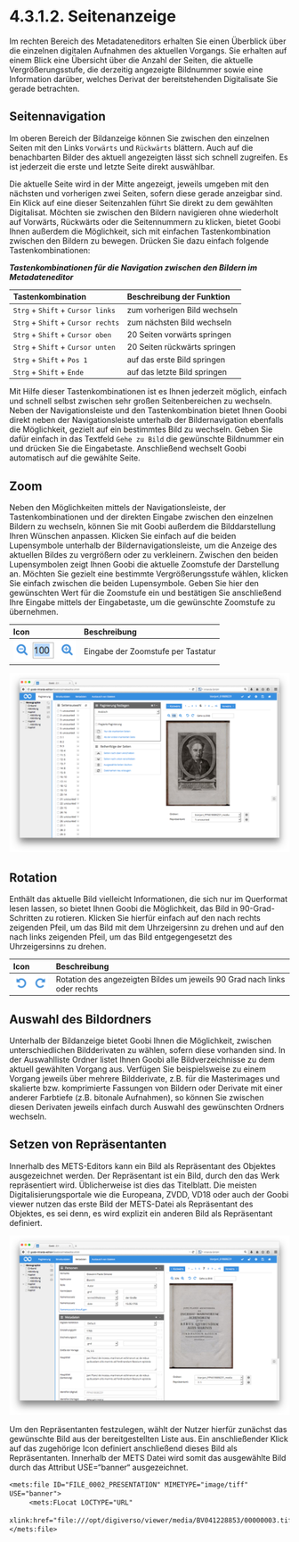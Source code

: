 # 4.3.1.2. Seitenanzeige

Im rechten Bereich des Metadateneditors erhalten Sie einen Überblick über die einzelnen digitalen Aufnahmen des aktuellen Vorgangs. Sie erhalten auf einem Blick eine Übersicht über die Anzahl der Seiten, die aktuelle Vergrößerungsstufe, die derzeitig angezeigte Bildnummer sowie eine Information darüber, welches Derivat der bereitstehenden Digitalisate Sie gerade betrachten.

## Seitennavigation

Im oberen Bereich der Bildanzeige können Sie zwischen den einzelnen Seiten mit den Links `Vorwärts` und `Rückwärts` blättern. Auch auf die benachbarten Bilder des aktuell angezeigten lässt sich schnell zugreifen. Es ist jederzeit die erste und letzte Seite direkt auswählbar.

Die aktuelle Seite wird in der Mitte angezeigt, jeweils umgeben mit den nächsten und vorherigen zwei Seiten, sofern diese gerade anzeigbar sind. Ein Klick auf eine dieser Seitenzahlen führt Sie direkt zu dem gewählten Digitalisat. Möchten sie zwischen den Bildern navigieren ohne wiederholt auf Vorwärts, Rückwärts oder die Seitennummern zu klicken, bietet Goobi Ihnen außerdem die Möglichkeit, sich mit einfachen Tastenkombination zwischen den Bildern zu bewegen. Drücken Sie dazu einfach folgende Tastenkombinationen:

_**Tastenkombinationen für die Navigation zwischen den Bildern im Metadateneditor**_

| **Tastenkombination** | Beschreibung der Funktion |
| :--- | :--- |
| `Strg` + `Shift` + `Cursor links` | zum vorherigen Bild wechseln |
| `Strg` + `Shift` + `Cursor rechts` | zum nächsten Bild wechseln |
| `Strg` + `Shift` + `Cursor oben` | 20 Seiten vorwärts springen |
| `Strg` + `Shift` + `Cursor unten` | 20 Seiten rückwärts springen |
| `Strg` + `Shift` + `Pos 1` | auf das erste Bild springen |
| `Strg` + `Shift` + `Ende` | auf das letzte Bild springen |

Mit Hilfe dieser Tastenkombinationen ist es Ihnen jederzeit möglich, einfach und schnell selbst zwischen sehr großen Seitenbereichen zu wechseln. Neben der Navigationsleiste und den Tastenkombination bietet Ihnen Goobi direkt neben der Navigationsleiste unterhalb der Bildernavigation ebenfalls die Möglichkeit, gezielt auf ein bestimmtes Bild zu wechseln. Geben Sie dafür einfach in das Textfeld `Gehe zu Bild` die gewünschte Bildnummer ein und drücken Sie die Eingabetaste. Anschließend wechselt Goobi automatisch auf die gewählte Seite.

## Zoom

Neben den Möglichkeiten mittels der Navigationsleiste, der Tastenkombinationen und der direkten Eingabe zwischen den einzelnen Bildern zu wechseln, können Sie mit Goobi außerdem die Bilddarstellung Ihren Wünschen anpassen. Klicken Sie einfach auf die beiden Lupensymbole unterhalb der Bildernavigationsleiste, um die Anzeige des aktuellen Bildes zu vergrößern oder zu verkleinern. Zwischen den beiden Lupensymbolen zeigt Ihnen Goobi die aktuelle Zoomstufe der Darstellung an. Möchten Sie gezielt eine bestimmte Vergrößerungsstufe wählen, klicken Sie einfach zwischen die beiden Lupensymbole. Geben Sie hier den gewünschten Wert für die Zoomstufe ein und bestätigen Sie anschließend Ihre Eingabe mittels der Eingabetaste, um die gewünschte Zoomstufe zu übernehmen.

| Icon | Beschreibung |
| :--- | :--- |
| ![](../../../../.gitbook/assets/39icon.png) | Eingabe der Zoomstufe per Tastatur |

![Direkte Eingabe einer Zoomstufe f&#xFC;r die Bilddarstellung](../../../../.gitbook/assets/39d.png)

## Rotation

Enthält das aktuelle Bild vielleicht Informationen, die sich nur im Querformat lesen lassen, so bietet Ihnen Goobi die Möglichkeit, das Bild in 90-Grad-Schritten zu rotieren. Klicken Sie hierfür einfach auf den nach rechts zeigenden Pfeil, um das Bild mit dem Uhrzeigersinn zu drehen und auf den nach links zeigenden Pfeil, um das Bild entgegengesetzt des Uhrzeigersinns zu drehen.

| Icon | Beschreibung |
| :--- | :--- |
| ![](../../../../.gitbook/assets/mets_rotation.png) | Rotation des angezeigten Bildes um jeweils 90 Grad nach links oder rechts |

## Auswahl des Bildordners

Unterhalb der Bildanzeige bietet Goobi Ihnen die Möglichkeit, zwischen unterschiedlichen Bildderivaten zu wählen, sofern diese vorhanden sind. In der Auswahlliste Ordner listet Ihnen Goobi alle Bildverzeichnisse zu dem aktuell gewählten Vorgang aus. Verfügen Sie beispielsweise zu einem Vorgang jeweils über mehrere Bildderivate, z.B. für die Masterimages und skalierte bzw. komprimierte Fassungen von Bildern oder Derivate mit einer anderer Farbtiefe \(z.B. bitonale Aufnahmen\), so können Sie zwischen diesen Derivaten jeweils einfach durch Auswahl des gewünschten Ordners wechseln.

## Setzen von Repräsentanten

Innerhalb des METS-Editors kann ein Bild als Repräsentant des Objektes ausgezeichnet werden. Der Repräsentant ist ein Bild, durch den das Werk repräsentiert wird. Üblicherweise ist dies das Titelblatt. Die meisten Digitalisierungsportale wie die Europeana, ZVDD, VD18 oder auch der Goobi viewer nutzen das erste Bild der METS-Datei als Repräsentant des Objektes, es sei denn, es wird explizit ein anderen Bild als Repräsentant definiert.

![Festlegen des Repr&#xE4;sentanten innerhalb des METS-Editors](../../../../.gitbook/assets/40d.png)

Um den Repräsentanten festzulegen, wählt der Nutzer hierfür zunächst das gewünschte Bild aus der bereitgestellten Liste aus. Ein anschließender Klick auf das zugehörige Icon definiert anschließend dieses Bild als Repräsentanten. Innerhalb der METS Datei wird somit das ausgewählte Bild durch das Attribut USE=“banner“ ausgezeichnet.

```markup
<mets:file ID="FILE_0002_PRESENTATION" MIMETYPE="image/tiff" USE="banner">
     <mets:FLocat LOCTYPE="URL"     
     xlink:href="file:///opt/digiverso/viewer/media/BV041228853/00000003.tif"/>
</mets:file>
```

